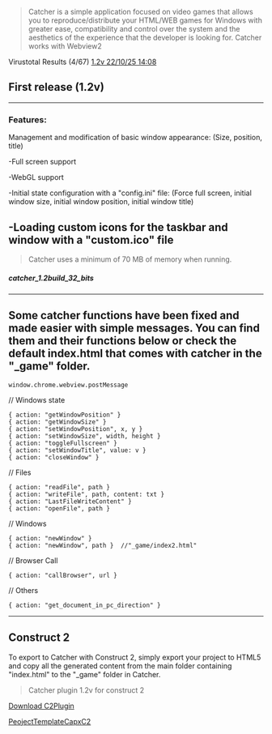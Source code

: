 > Catcher is a simple application focused on video games that allows you to reproduce/distribute your HTML/WEB games for Windows with greater ease, 
>compatibility and control over the system and the aesthetics of the experience that the developer is looking for. Catcher works with Webview2

Virustotal Results (4/67)
[1.2v 22/10/25 14:08](https://www.virustotal.com/gui/file/15e1c04d43181ddd143c4edb03bebf36ad33f9288695d49dca9ac16ee3f8d61e?nocache=1)

## First release (1.2v)
---
### Features:

Management and modification of basic window appearance:
(Size, position, title)

-Full screen support

-WebGL support

-Initial state configuration with a "config.ini" file:
(Force full screen, initial window size, initial window position, initial window title)

-Loading custom icons for the taskbar and window with a "custom.ico" file
---

 >Catcher uses a minimum of 70 MB of memory when running.

 ##### catcher_1.2build_32_bits


 ---
 Some catcher functions have been fixed and made easier with simple messages. You can find them and their functions below or check the default index.html that comes with catcher in the "_game" folder.     
 ---
 ```
window.chrome.webview.postMessage
```
 // Windows state
 ```
{ action: "getWindowPosition" }
{ action: "getWindowSize" }
{ action: "setWindowPosition", x, y }
{ action: "setWindowSize", width, height }
{ action: "toggleFullscreen" }
{ action: "setWindowTitle", value: v }
{ action: "closeWindow" }
```

// Files
```
{ action: "readFile", path }
{ action: "writeFile", path, content: txt }
{ action: "LastFileWriteContent" }
{ action: "openFile", path }
```

// Windows
```
{ action: "newWindow" }
{ action: "newWindow", path }  //"_game/index2.html" 
```

// Browser Call
```
{ action: "callBrowser", url }
```

// Others
```
{ action: "get_document_in_pc_direction" }
```
---
## Construct 2

To export to Catcher with Construct 2, simply export your project to HTML5 and copy all the generated content from the main folder containing "index.html" to the "_game" folder in Catcher.

>Catcher plugin 1.2v for construct 2

[Download C2Plugin](https://www.mediafire.com/file/pshni7hls65dhab/Catcher1_2v-Plugin_for_C2.zip/file)

[PeojectTemplateCapxC2](https://github.com/OLDGAME-Proyect/Catcher/tree/main/c2plugin/ExampleCAPX)


